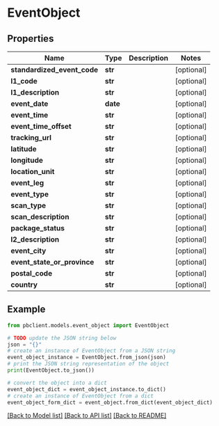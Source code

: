 # EventObject


## Properties

Name | Type | Description | Notes
------------ | ------------- | ------------- | -------------
**standardized_event_code** | **str** |  | [optional] 
**l1_code** | **str** |  | [optional] 
**l1_description** | **str** |  | [optional] 
**event_date** | **date** |  | [optional] 
**event_time** | **str** |  | [optional] 
**event_time_offset** | **str** |  | [optional] 
**tracking_url** | **str** |  | [optional] 
**latitude** | **str** |  | [optional] 
**longitude** | **str** |  | [optional] 
**location_unit** | **str** |  | [optional] 
**event_leg** | **str** |  | [optional] 
**event_type** | **str** |  | [optional] 
**scan_type** | **str** |  | [optional] 
**scan_description** | **str** |  | [optional] 
**package_status** | **str** |  | [optional] 
**l2_description** | **str** |  | [optional] 
**event_city** | **str** |  | [optional] 
**event_state_or_province** | **str** |  | [optional] 
**postal_code** | **str** |  | [optional] 
**country** | **str** |  | [optional] 

## Example

```python
from pbclient.models.event_object import EventObject

# TODO update the JSON string below
json = "{}"
# create an instance of EventObject from a JSON string
event_object_instance = EventObject.from_json(json)
# print the JSON string representation of the object
print(EventObject.to_json())

# convert the object into a dict
event_object_dict = event_object_instance.to_dict()
# create an instance of EventObject from a dict
event_object_form_dict = event_object.from_dict(event_object_dict)
```
[[Back to Model list]](../README.md#documentation-for-models) [[Back to API list]](../README.md#documentation-for-api-endpoints) [[Back to README]](../README.md)


